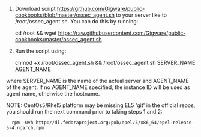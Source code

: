 1. Download script https://github.com/Gigware/public-cookbooks/blob/master/ossec_agent.sh to your server like to /root/ossec_agent.sh. You can do this by running:


      cd /root && wget https://raw.githubusercontent.com/Gigware/public-cookbooks/master/ossec_agent.sh 

2. Run the script using:

      chmod +x /root/ossec_agent.sh && /root/ossec_agent.sh SERVER_NAME AGENT_NAME


where SERVER_NAME is the name of the actual server and AGENT_NAME of the agent. If no AGENT_NAME specified, the instance ID will be used as agent name, otherwise the hostname.

NOTE: CentOs5/Rhel5 platform may be missing EL5 'git' in the official repos, you should run the next command prior to taking steps 1 and 2:

      rpm -Uvh http://dl.fedoraproject.org/pub/epel/5/x86_64/epel-release-5-4.noarch.rpm
